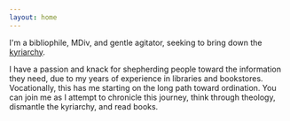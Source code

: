 ```yaml
---
layout: home
---
```


I'm a bibliophile, MDiv, and gentle agitator, seeking to bring down the [kyriarchy](https://en.wikipedia.org/wiki/Kyriarchy).

I have a passion and knack for shepherding people toward the information they need, due to my years of experience in libraries and bookstores. Vocationally, this has me starting on the long path toward ordination. You can join me as I attempt to chronicle this journey, think through theology, dismantle the kyriarchy, and read books.
